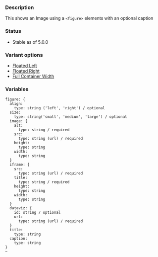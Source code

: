 ### Description
This shows an Image using a `<figure>` elements with an optional caption

### Status
* Stable as of 5.0.0

### Variant options
* [Floated Left](/?p=atoms-figure-left)
* [Floated Right](/?p=atoms-figure-right)
* [Full Container Width](/?p=atoms-figure-full)


### Variables
~~~
figure: {
  align:
    type: string ('left', 'right') / optional
  size:
    type: string('small', 'medium', 'large') / optional
  image: {
    alt:
      type: string / required
    src:
      type: string (url) / required
    height:
      type: string
    width:
      type: string
  }
  iframe: {
    src:
      type: string (url) / required
    title:
      type: string / required
    height:
      type: string
    width:
      type: string
  }
  dataviz: {
    id: string / optional
    url:
      type: string (url) / required
  }
  title:
    type: string
  caption:
    type: string
}
~
